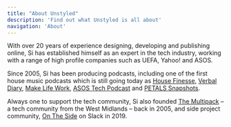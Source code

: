 ```yaml
---
title: "About Unstyled"
description: 'Find out what Unstyled is all about'
navigation: 'About'
---
```


With over 20 years of experience designing, developing and publishing online, Si has established himself as an expert in the tech industry, working with a range of high profile companies such as UEFA, Yahoo! and ASOS.

Since 2005, Si has been producing podcasts, including one of the first house music podcasts which is still going today as [House Finesse](https://housefinesse.com), [Verbal Diary](https://verbaldiary.pinecast.co), [Make Life Work](https://makelifeworkpodcast.com), [ASOS Tech Podcast](http://techpodcast.asos.com) and [PETALS Snapshots](https://petals.team/snapshots).

Always one to support the tech community, Si also founded [The Multipack](http://www.multipack.co.uk/) – a tech community from the West Midlands – back in 2005, and side project community, [On The Side](https://sijobling.com/ontheside) on Slack in 2019.

